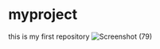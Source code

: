 # myproject
this is my first repository
![Screenshot (79)](https://user-images.githubusercontent.com/93424786/155953082-333d64e7-5dc7-40c6-aa09-dbde14baa8f2.png)
